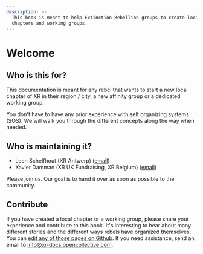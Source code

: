 ```yaml
---
description: >-
  This book is meant to help Extinction Rebellion groups to create local
  chapters and working groups.
---
```


# Welcome

## Who is this for?

This documentation is meant for any rebel that wants to start a new local chapter of XR in their region / city, a new affinity group or a dedicated working group.

You don't have to have any prior experience with self organizing systems \(SOS\). We will walk you through the different concepts along the way when needed.

## Who is maintaining it?

* Leen Schelfhout \(XR Antwerp\) \([email](mailto:leen.schelfhout@protonmail.com)\)
* Xavier Damman \(XR UK Fundraising, XR Belgium\) \([email](mailto:citizenspring@protonmail.com)\)

Please join us. Our goal is to hand it over as soon as possible to the community.

## Contribute

If you have created a local chapter or a working group, please share your experience and contribute to this book. It's interesting to hear about many different stories and the different ways rebels have organized themselves. You can [edit any of those pages on Github](https://github.com/extinctionrebellion/docs). If you need assistance, send an email to [info@xr-docs.opencollective.com](mailto:info@xr-docs.opencollective.com).

